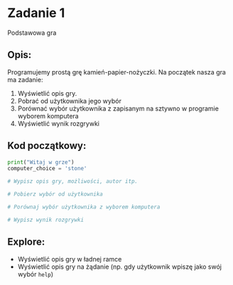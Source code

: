 # Zadanie 1

Podstawowa gra

## Opis:

Programujemy prostą grę kamień-papier-nożyczki.
Na początek nasza gra ma zadanie:

1. Wyświetlić opis gry.
2. Pobrać od użytkownika jego wybór
3. Porównać wybór użytkownika z zapisanym na sztywno w programie wyborem komputera
4. Wyświetlić wynik rozgrywki


## Kod początkowy:
```python
print("Witaj w grze")
computer_choice = 'stone'

# Wypisz opis gry, możliwości, autor itp.

# Pobierz wybór od użytkownika

# Porównaj wybór użytkownika z wyborem komputera

# Wypisz wynik rozgrywki

```


## Explore:

* Wyświetlić opis gry w ładnej ramce
* Wyświetlić opis gry na żądanie (np. gdy użytkownik wpiszę jako swój wybór `help`)


